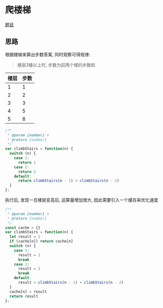 # 爬楼梯

[题目](https://leetcode-cn.com/problems/climbing-stairs/)

## 思路

根据楼梯来算出步数答案, 同时观察可得规律:
> 楼层3楼以上时, 步数为前两个楼的步数和

|楼层|步数|
|:--|:--|
|1|1|
|2|2|
|3|3|
|4|5|
|5|8|

```javascript
/**
 * @param {number} n
 * @return {number}
 */
var climbStairs = function(n) {
  switch (n) {
    case 1:
      return 1
    case 2:
      return 2
    default:
      return climbStairs(n - 1) + climbStairs(n - 2)
  }
};
```

执行后, 发现一旦楼层变高后, 运算量增加很大, 因此需要引入一个缓存来优化速度

```javascript
/**
 * @param {number} n
 * @return {number}
 */
const cache = {}
var climbStairs = function(n) {
  let result = 1
  if (cache[n]) return cache[n]
  switch (n) {
    case 1:
      result = 1
      break
    case 2:
      result = 2
      break
    default:
      result = climbStairs(n - 1) + climbStairs(n - 2)
  }
  cache[n] = result
  return result
};
```